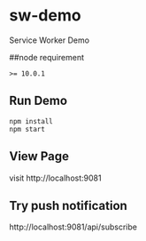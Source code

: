 # sw-demo
Service Worker Demo

##node requirement
```
>= 10.0.1
```

## Run Demo
```
npm install
npm start

```

## View Page
visit http://localhost:9081

## Try push notification
http://localhost:9081/api/subscribe  